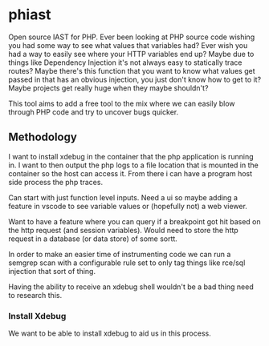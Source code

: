 # phiast
Open source IAST for PHP.  Ever been looking at PHP source code wishing you had some way to see what values that variables had? Ever wish  you had a way to easily see where your HTTP variables end up?  Maybe due to things like Dependency Injection it's not always easy to statically trace routes?  Maybe there's this function that  you want to know what values get passed in that has an obvious injection, you just don't know how to get to it?  Maybe projects get really huge when they maybe shouldn't?  

This tool aims to add a free tool to the mix where we can easily blow through PHP code and try to uncover bugs quicker. 


## Methodology

I want to install xdebug in the container that the php application is running in.  I want to then output the php logs to a file location that is mounted in the container so the host can access it.  From there i can have a program host side process the php traces.  

Can start with just function level inputs.  Need a ui so maybe adding a feature in vscode to see variable values or (hopefully not) a web viewer. 

Want to have a feature where you can query if a breakpoint got hit based on the http request (and session variables).  Would need to store the http request in a database (or data store) of some sortt.

In order to make an easier time of instrumenting code we can run a semgrep scan with a configurable rule set to only tag things like rce/sql injection that sort of thing. 

Having the ability to receive an xdebug shell wouldn't be a bad thing need to research this. 


### Install Xdebug

We want to be able to install xdebug to aid us in this process. 
